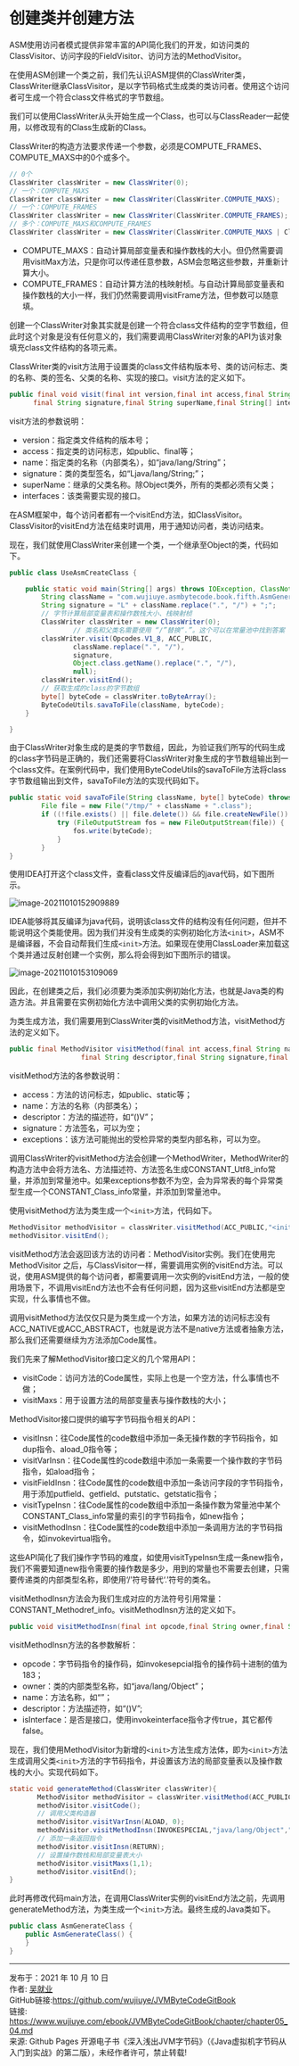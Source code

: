 # 创建类并创建方法

ASM使用访问者模式提供非常丰富的API简化我们的开发，如访问类的ClassVisitor、访问字段的FieldVisitor、访问方法的MethodVisitor。

在使用ASM创建一个类之前，我们先认识ASM提供的ClassWriter类，ClassWriter继承ClassVisitor，是以字节码格式生成类的类访问者。使用这个访问者可生成一个符合class文件格式的字节数组。

我们可以使用ClassWriter从头开始生成一个Class，也可以与ClassReader一起使用，以修改现有的Class生成新的Class。

 ClassWriter的构造方法要求传递一个参数，必须是COMPUTE_FRAMES、COMPUTE_MAXS中的0个或多个。

 ```java
// 0个
ClassWriter classWriter = new ClassWriter(0);
// 一个：COMPUTE_MAXS
ClassWriter classWriter = new ClassWriter(ClassWriter.COMPUTE_MAXS);
// 一个：COMPUTE_FRAMES
ClassWriter classWriter = new ClassWriter(ClassWriter.COMPUTE_FRAMES);
// 多个：COMPUTE_MAXS和COMPUTE_FRAMES
ClassWriter classWriter = new ClassWriter(ClassWriter.COMPUTE_MAXS | ClassWriter.COMPUTE_FRAMES);
 ```

* COMPUTE_MAXS：自动计算局部变量表和操作数栈的大小。但仍然需要调用visitMax方法，只是你可以传递任意参数，ASM会忽略这些参数，并重新计算大小。
* COMPUTE_FRAMES：自动计算方法的栈映射桢。与自动计算局部变量表和操作数栈的大小一样，我们仍然需要调用visitFrame方法，但参数可以随意填。

创建一个ClassWriter对象其实就是创建一个符合class文件结构的空字节数组，但此时这个对象是没有任何意义的，我们需要调用ClassWriter对象的API为该对象填充class文件结构的各项元素。

ClassWriter类的visit方法用于设置类的class文件结构版本号、类的访问标志、类的名称、类的签名、父类的名称、实现的接口。visit方法的定义如下。

```java
public final void visit(final int version,final int access,final String name,
      final String signature,final String superName,final String[] interfaces)
```

visit方法的参数说明：

* version：指定类文件结构的版本号；
* access：指定类的访问标志，如public、final等；
* name：指定类的名称（内部类名），如“java/lang/String”；
* signature：类的类型签名，如“Ljava/lang/String;”；
* superName：继承的父类名称。除Object类外，所有的类都必须有父类；
* interfaces：该类需要实现的接口。

在ASM框架中，每个访问者都有一个visitEnd方法，如ClassVisitor。ClassVisitor的visitEnd方法在结束时调用，用于通知访问者，类访问结束。

现在，我们就使用ClassWriter来创建一个类，一个继承至Object的类，代码如下。

```java
public class UseAsmCreateClass {

    public static void main(String[] args) throws IOException, ClassNotFoundException {
        String className = "com.wujiuye.asmbytecode.book.fifth.AsmGenerateClass";
        String signature = "L" + className.replace(".", "/") + ";";
        // 字节计算局部变量表和操作数栈大小、栈映射桢
        ClassWriter classWriter = new ClassWriter(0);
				// 类名和父类名需要使用 “/”替换“.”。这个可以在常量池中找到答案
        classWriter.visit(Opcodes.V1_8, ACC_PUBLIC,
                className.replace(".", "/"),
                signature,
                Object.class.getName().replace(".", "/"),
                null);
        classWriter.visitEnd();
        // 获取生成的class的字节数组
        byte[] byteCode = classWriter.toByteArray();
        ByteCodeUtils.savaToFile(className, byteCode);
    }

}
```

由于ClassWriter对象生成的是类的字节数组，因此，为验证我们所写的代码生成的class字节码是正确的，我们还需要将ClassWriter对象生成的字节数组输出到一个class文件。在案例代码中，我们使用ByteCodeUtils的savaToFile方法将class字节数组输出到文件，savaToFile方法的实现代码如下。

```java
public static void savaToFile(String className, byte[] byteCode) throws IOException {
        File file = new File("/tmp/" + className + ".class");
        if ((!file.exists() || file.delete()) && file.createNewFile()) {
            try (FileOutputStream fos = new FileOutputStream(file)) {
                fos.write(byteCode);
            }
        }
}
```

使用IDEA打开这个class文件，查看class文件反编译后的java代码，如下图所示。

![image-20211010152909889](images/chapter05-04-01.png)

IDEA能够将其反编译为java代码，说明该class文件的结构没有任何问题，但并不能说明这个类能使用。因为我们并没有生成类的实例初始化方法`<init>`，ASM不是编译器，不会自动帮我们生成`<init>`方法。如果现在使用ClassLoader来加载这个类并通过反射创建一个实例，那么将会得到如下图所示的错误。

![image-20211010153109069](images/chapter05-04-02.png)

因此，在创建类之后，我们必须要为类添加实例初始化方法，也就是Java类的构造方法。并且需要在实例初始化方法中调用父类的实例初始化方法。

 为类生成方法，我们需要用到ClassWriter类的visitMethod方法，visitMethod方法的定义如下。

```java
public final MethodVisitor visitMethod(final int access,final String name,
                  final String descriptor,final String signature,final String[] exceptions)
```

visitMethod方法的各参数说明：

* access：方法的访问标志，如public、static等；
* name：方法的名称（内部类名）；
* descriptor：方法的描述符，如“()V”；
* signature：方法签名，可以为空；
* exceptions：该方法可能抛出的受检异常的类型内部名称，可以为空。

调用ClassWriter的visitMethod方法会创建一个MethodWriter，MethodWriter的构造方法中会将方法名、方法描述符、方法签名生成CONSTANT_Utf8_info常量，并添加到常量池中。如果exceptions参数不为空，会为异常表的每个异常类型生成一个CONSTANT_Class_info常量，并添加到常量池中。

使用visitMethod方法为类生成一个`<init>`方法，代码如下。

```java
MethodVisitor methodVisitor = classWriter.visitMethod(ACC_PUBLIC,"<init>","()V",null,null);
methodVisitor.visitEnd();
```

visitMethod方法会返回该方法的访问者：MethodVisitor实例。我们在使用完MethodVisitor 之后，与ClassVisitor一样，需要调用实例的visitEnd方法。可以说，使用ASM提供的每个访问者，都需要调用一次实例的visitEnd方法，一般的使用场景下，不调用visitEnd方法也不会有任何问题，因为这些visitEnd方法都是空实现，什么事情也不做。

调用visitMethod方法仅仅只是为类生成一个方法，如果方法的访问标志没有ACC_NATIVE或ACC_ABSTRACT，也就是说方法不是native方法或者抽象方法，那么我们还需要继续为方法添加Code属性。

我们先来了解MethodVisitor接口定义的几个常用API：

* visitCode：访问方法的Code属性，实际上也是一个空方法，什么事情也不做；
* visitMaxs：用于设置方法的局部变量表与操作数栈的大小；

MethodVisitor接口提供的编写字节码指令相关的API：

* visitInsn：往Code属性的code数组中添加一条无操作数的字节码指令，如dup指令、aload_0指令等；
* visitVarInsn：往Code属性的code数组中添加一条需要一个操作数的字节码指令，如aload指令；
* visitFieldInsn：往Code属性的code数组中添加一条访问字段的字节码指令，用于添加putfield、getfield、putstatic、getstatic指令；
* visitTypeInsn：往Code属性的code数组中添加一条操作数为常量池中某个CONSTANT_Class_info常量的索引的字节码指令，如new指令；
* visitMethodInsn：往Code属性的code数组中添加一条调用方法的字节码指令，如invokevirtual指令。

这些API简化了我们操作字节码的难度，如使用visitTypeInsn生成一条new指令，我们不需要知道new指令需要的操作数是多少，用到的常量也不需要去创建，只需要传递类的内部类型名称，即使用‘/’符号替代‘.’符号的类名。

visitMethodInsn方法会为我们生成对应的方法符号引用常量：CONSTANT_Methodref_info。visitMethodInsn方法的定义如下。

```java 
public void visitMethodInsn(final int opcode,final String owner,final String name,   final String descriptor,final boolean isInterface)
```

visitMethodInsn方法的各参数解析：

* opcode：字节码指令的操作码，如invokesepcial指令的操作码十进制的值为183；
* owner：类的内部类型名称，如“java/lang/Object”；
* name：方法名称，如“<init>”；
* descriptor：方法描述符，如“()V”;
* isInterface：是否是接口，使用invokeinterface指令才传true，其它都传false。

现在，我们使用MethodVisitor为新增的`<init>`方法生成方法体，即为`<init>`方法生成调用父类`<init>`方法的字节码指令，并设置该方法的局部变量表以及操作数栈的大小。实现代码如下。

 ```java
static void generateMethod(ClassWriter classWriter){
        MethodVisitor methodVisitor = classWriter.visitMethod(ACC_PUBLIC, "<init>", "()V", null, null);
        methodVisitor.visitCode();
        // 调用父类构造器
        methodVisitor.visitVarInsn(ALOAD, 0);
        methodVisitor.visitMethodInsn(INVOKESPECIAL,"java/lang/Object","<init>", "()V", false);
        // 添加一条返回指令
        methodVisitor.visitInsn(RETURN);
        // 设置操作数栈和局部变量表大小
        methodVisitor.visitMaxs(1,1);
        methodVisitor.visitEnd();
}
 ```

此时再修改代码main方法，在调用ClassWriter实例的visitEnd方法之前，先调用generateMethod方法，为类生成一个`<init>`方法。最终生成的Java类如下。

```java
public class AsmGenerateClass {
    public AsmGenerateClass() {
    }
}
```

---

发布于：2021 年 10 月 10 日<br>作者: [吴就业](https://www.wujiuye.com/)<br>GitHub链接:https://github.com/wujiuye/JVMByteCodeGitBook<br>链接: https://www.wujiuye.com/ebook/JVMByteCodeGitBook/chapter/chapter05_04.md<br>来源: Github Pages 开源电子书《深入浅出JVM字节码》（《Java虚拟机字节码从入门到实战》的第二版），未经作者许可，禁止转载!<br>

